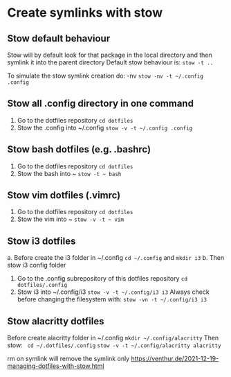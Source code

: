 # Create symlinks with stow

## Stow default behaviour
Stow will by default look for that package in the local directory and then symlink it into the parent directory
Default stow behaviour is: `stow -t ..`

To simulate the stow symlink creation do: -nv
`stow -nv -t ~/.config .config`

## Stow all .config directory in one command
1. Go to the dotfiles repository
`cd dotfiles`
2. Stow the .config into ~/.config
`stow -v -t ~/.config .config`

## Stow bash dotfiles (e.g. .bashrc)
1. Go to the dotfiles repository
`cd dotfiles`
2. Stow the bash into ~
`stow -t ~ bash`

## Stow vim dotfiles (.vimrc)
1. Go to the dotfiles repository
`cd dotfiles`
2. Stow the vim into ~
`stow -v -t ~ vim`

## Stow i3 dotfiles
a. Before create the i3 folder in ~/.config
`cd ~/.config` and `mkdir i3`
b. Then stow i3 config folder
1. Go to the .config subrepository of this dotfiles repository
`cd dotfiles/.config`
2. Stow i3 into ~/.config/i3
`stow -v -t ~/.config/i3 i3`
Always check before changing the filesystem with:
`stow -vn -t ~/.config/i3 i3`

## Stow alacritty dotfiles
Before create alacritty folder in ~/.config
`mkdir ~/.config/alacritty`
Then stow:
` cd ~/.dotfiles/.config`
`stow -v -t ~/.config/alacritty alacritty`

rm on symlink will remove the symlink only
https://venthur.de/2021-12-19-managing-dotfiles-with-stow.html
